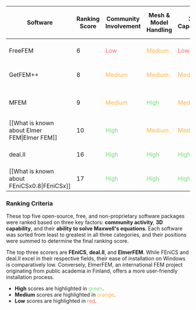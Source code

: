 
| Software                                     | Ranking Score | Community Involvement                     | Mesh & Model Handling                     | 3D Capability                             | Update Frequency                          | Ease of Installation on Windows           | Maxwell's Equations Capabilities                                   | Language/GUI             |
| -------------------------------------------- | ------------- | ----------------------------------------- | ----------------------------------------- | ----------------------------------------- | ----------------------------------------- | ----------------------------------------- | ------------------------------------------------------------------ | ------------------------ |
| FreeFEM                                      | 6             | <span style="color:#ff6961">Low</span>    | <span style="color:#ffb347">Medium</span> | <span style="color:#ff6961">Low</span>    | <span style="color:#ffb347">Medium</span> | <span style="color:#ffb347">Medium</span> | <span style="color:#ff6961">Basic, limited examples</span>         | Custom Language + GUI    |
| GetFEM++                                     | 8             | <span style="color:#ffb347">Medium</span> | <span style="color:#ffb347">Medium</span> | <span style="color:#ffb347">Medium</span> | <span style="color:#ffb347">Medium</span> | <span style="color:#ffb347">Medium</span> | <span style="color:#77dd77">Good, with specific modules</span>     | C++ or Python            |
| MFEM                                         | 9             | <span style="color:#ffb347">Medium</span> | <span style="color:#77dd77">High</span>   | <span style="color:#ffb347">Medium</span> | <span style="color:#ffb347">Medium</span> | <span style="color:#ffb347">Medium</span> | <span style="color:#ffb347">Moderate, with specific solvers</span> | C++ or Fortran or Python |
| [[What is known about Elmer FEM\|Elmer FEM]] | 10            | <span style="color:#77dd77">High</span>   | <span style="color:#ffb347">Medium</span> | <span style="color:#ffb347">Medium</span> | <span style="color:#77dd77">High</span>   | <span style="color:#ffb347">Medium</span> | <span style="color:#77dd77">Good, commonly used</span>             | Custom Language + GUI    |
| deal.II                                      | 16            | <span style="color:#77dd77">High</span>   | <span style="color:#77dd77">High</span>   | <span style="color:#77dd77">High</span>   | <span style="color:#77dd77">High</span>   | <span style="color:#ff6961">Low</span>    | <span style="color:#77dd77">Advanced, specialized use</span>       | C++                      |
| [[What is known about FEniCSx0.8\|FEniCSx]]  | 17            | <span style="color:#77dd77">High</span>   | <span style="color:#77dd77">High</span>   | <span style="color:#77dd77">High</span>   | <span style="color:#77dd77">High</span>   | <span style="color:#ff6961">Low</span>    | <span style="color:#77dd77">Advanced, specialized use</span>       | Python or C++            |


### Ranking Criteria

These top five open-source, free, and non-proprietary software packages were ranked based on three key factors: **community activity**, **3D capability**, and their **ability to solve Maxwell's equations**. Each software was sorted from least to greatest in all three categories, and their positions were summed to determine the final ranking score.

The top three scorers are **FEniCS**, **deal.II**, and **ElmerFEM**. While FEniCS and deal.II excel in their respective fields, their ease of installation on Windows is comparatively low. Conversely, ElmerFEM, an international FEM project originating from public academia in Finland, offers a more user-friendly installation process.

- **High** scores are highlighted in <span style="color:#77dd77">green</span>.
- **Medium** scores are highlighted in <span style="color:#ffb347">orange</span>.
- **Low** scores are highlighted in <span style="color:#ff6961">red</span>.
